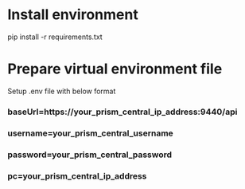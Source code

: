 # Install environment

pip install -r requirements.txt

# Prepare virtual environment file

Setup .env file with below format

### baseUrl=https://your_prism_central_ip_address:9440/api

### username=your_prism_central_username

### password=your_prism_central_password

### pc=your_prism_central_ip_address
